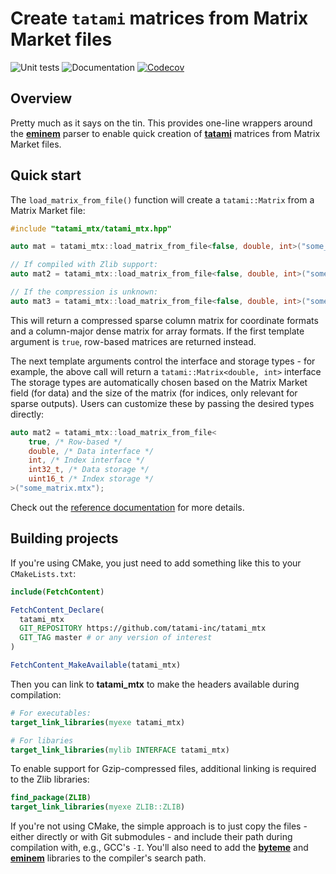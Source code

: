 # Create `tatami` matrices from Matrix Market files

![Unit tests](https://github.com/tatami-inc/tatami_mtx/actions/workflows/run-tests.yaml/badge.svg)
![Documentation](https://github.com/tatami-inc/tatami_mtx/actions/workflows/doxygenate.yaml/badge.svg)
[![Codecov](https://codecov.io/gh/tatami-inc/tatami_mtx/branch/master/graph/badge.svg?token=Z189ORCLLR)](https://codecov.io/gh/tatami-inc/tatami_mtx)

## Overview

Pretty much as it says on the tin.
This provides one-line wrappers around the [**eminem**](https://github.com/tatami-inc/eminem) parser
to enable quick creation of [**tatami**](https://github.com/tatami-inc/tatami) matrices from Matrix Market files.

## Quick start

The `load_matrix_from_file()` function will create a `tatami::Matrix` from a Matrix Market file:

```cpp
#include "tatami_mtx/tatami_mtx.hpp"

auto mat = tatami_mtx::load_matrix_from_file<false, double, int>("some_matrix.mtx");

// If compiled with Zlib support:
auto mat2 = tatami_mtx::load_matrix_from_file<false, double, int>("some_matrix.mtx.gz", 1);

// If the compression is unknown:
auto mat3 = tatami_mtx::load_matrix_from_file<false, double, int>("some_matrix.mtx.??", -1);
```

This will return a compressed sparse column matrix for coordinate formats and a column-major dense matrix for array formats.
If the first template argument is `true`, row-based matrices are returned instead.

The next template arguments control the interface and storage types - for example, the above call will return a `tatami::Matrix<double, int>` interface
The storage types are automatically chosen based on the Matrix Market field (for data) and the size of the matrix (for indices, only relevant for sparse outputs).
Users can customize these by passing the desired types directly:

```cpp
auto mat2 = tatami_mtx::load_matrix_from_file<
    true, /* Row-based */
    double, /* Data interface */
    int, /* Index interface */
    int32_t, /* Data storage */
    uint16_t /* Index storage */
>("some_matrix.mtx");
```

Check out the [reference documentation](https://tatami-inc.github.io/tatami_mtx) for more details.

## Building projects

If you're using CMake, you just need to add something like this to your `CMakeLists.txt`:

```cmake
include(FetchContent)

FetchContent_Declare(
  tatami_mtx
  GIT_REPOSITORY https://github.com/tatami-inc/tatami_mtx
  GIT_TAG master # or any version of interest 
)

FetchContent_MakeAvailable(tatami_mtx)
```

Then you can link to **tatami_mtx** to make the headers available during compilation:

```cmake
# For executables:
target_link_libraries(myexe tatami_mtx)

# For libaries
target_link_libraries(mylib INTERFACE tatami_mtx)
```

To enable support for Gzip-compressed files, additional linking is required to the Zlib libraries:

```cmake
find_package(ZLIB)
target_link_libraries(myexe ZLIB::ZLIB)
```

If you're not using CMake, the simple approach is to just copy the files - either directly or with Git submodules - and include their path during compilation with, e.g., GCC's `-I`.
You'll also need to add the [**byteme**](https://github.com/LTLA/byteme) and [**eminem**](https://github.com/tatami-inc/eminem) libraries to the compiler's search path.

